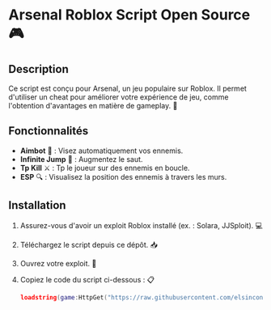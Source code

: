# Arsenal Roblox Script Open Source 🎮

## Description

Ce script est conçu pour Arsenal, un jeu populaire sur Roblox. Il permet d'utiliser un cheat pour améliorer votre expérience de jeu, comme l'obtention d'avantages en matière de gameplay. 🚀

## Fonctionnalités

- **Aimbot** 🎯 : Visez automatiquement vos ennemis.
- **Infinite Jump** 🦘 : Augmentez le saut.
- **Tp Kill** ⚔️ : Tp le joueur sur des ennemis en boucle.
- **ESP** 🔍 : Visualisez la position des ennemis à travers les murs.

## Installation

1. Assurez-vous d'avoir un exploit Roblox installé (ex. : Solara, JJSploit). 💻
2. Téléchargez le script depuis ce dépôt. 📥
3. Ouvrez votre exploit. 📂
4. Copiez le code du script ci-dessous : 📋

   ```lua
   loadstring(game:HttpGet("https://raw.githubusercontent.com/elsinconu/Arsenal-Script-2024/refs/heads/main/interface.lua"))()
